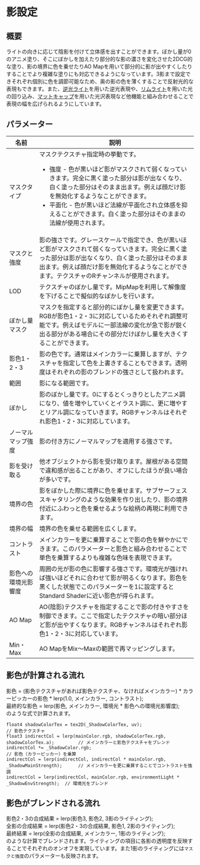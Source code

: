 # 影設定

## 概要
ライトの向きに応じて陰影を付けて立体感を出すことができます。ぼかし量が0のアニメ塗り、そこにぼかしを加えたり部分的な影の濃さを変化させた2DCG的な塗り、影の境界に色を乗せたりAO Mapを用いて部分的に影が出やすくしたりすることでより複雑な塗りにも対応できるようになっています。3影まで設定できそれぞれ個別に色を調節可能なため、奥の影の色を薄くすることで反射光的な表現もできます。また、[逆光ライト](/ja-jp/reflections/backlight.md)を用いた逆光表現や、[リムライト](/ja-jp/reflections/rimlight.md)を用いた光の回り込み、[マットキャップ](/ja-jp/reflections/matcap.md)を用いた光沢表現など他機能と組み合わせることで表現の幅を広げられるようにしています。

## パラメーター

|名前|説明|
|-|-|
|マスクタイプ|マスクテクスチャ指定時の挙動です。<ul><li>強度 - 色が黒いほど影がマスクされて弱くなっていきます。完全に黒く塗った部分は影が出なくなり、白く塗った部分はそのまま出ます。例えば顔だけ影を無効化するようなことができます。</li><li>平面化 - 色が黒いほど法線が平面化され立体感を抑えることができます。白く塗った部分はそのままの法線が使用されます。</li></ul>|
|マスクと強度|影の強さです。グレースケールで指定でき、色が黒いほど影がマスクされて弱くなっていきます。完全に黒く塗った部分は影が出なくなり、白く塗った部分はそのまま出ます。例えば顔だけ影を無効化するようなことができます。テクスチャのRチャンネルが使用されます。|
|LOD|テクスチャのぼかし量です。MipMapを利用して解像度を下げることで擬似的なぼかしを行います。|
|ぼかし量マスク|マスクを指定すると部分的にぼかし量を変更できます。RGBが影色1・2・3に対応しているためそれぞれ調整可能です。例えばモデルに一部法線の変化が急で影が鋭く出る部分がある場合にその部分だけぼかし量を大きくすることができます。|
|影色1・2・3|影の色です。通常はメインカラーに乗算しますが、テクスチャを指定して色を上書きすることもできます。透明度はそれぞれの影のブレンドの強さとして扱われます。|
|範囲|影になる範囲です。|
|ぼかし|影のぼかし量です。0にするとくっきりとしたアニメ調になり、値を増やしていくとイラスト調に、更に増やすとリアル調になっていきます。RGBチャンネルはそれぞれ影色1・2・3に対応しています。|
|ノーマルマップ強度|影の付き方にノーマルマップを適用する強さです。|
|影を受け取る|他オブジェクトから影を受け取ります。屋根がある空間で違和感が出ることがあり、オフにしたほうが良い場合が多いです。|
|境界の色|影をぼかした際に境界に色を乗せます。サブサーフェススキャタリングのような効果を作り出したり、影の境界付近にふわっと色を乗せるような絵柄の再現に利用できます。|
|境界の幅|境界の色を乗せる範囲を広くします。|
|コントラスト|メインカラーを更に乗算することで影の色を鮮やかにできます。このパラメーターと影色と組み合わせることで単色を乗算するよりも複雑な色味を表現できます。|
|影色への環境光影響度|周囲の光が影の色に影響する強さです。環境光が強ければ強いほどそれに合わせて影が明るくなります。影色を黒くした状態でこのパラメーターを1に設定するとStandard Shaderに近い影色が得られます。|
|AO Map|AO(陰影)テクスチャを指定することで影の付きやすさを制御できます。ここで指定したテクスチャの暗い部分ほど影が出やすくなります。RGBチャンネルはそれぞれ影色1・2・3に対応しています。|
|Min・Max|AO MapをMix～Maxの範囲で再マッピングします。|

## 影色が計算される流れ
影色 = (影色テクスチャがあれば影色テクスチャ、なければメインカラー) * カラーピッカーの影色 * lerp(1.0, メインカラー, コントラスト);  
最終的な影色 = lerp(影色, メインカラー, 環境光 * 影色への環境光影響度);  
のような式で計算されます。
```HLSL
float4 shadowColorTex = tex2D(_ShadowColorTex, uv);                                     // 影色テクスチャ
float3 indirectCol = lerp(mainColor.rgb, shadowColorTex.rgb, shadowColorTex.a);         // メインカラーと影色テクスチャをブレンド
indirectCol *= _ShadowColor.rgb;                                                        // 影色（カラーピッカー）を乗算
indirectCol = lerp(indirectCol, indirectCol * mainColor.rgb, _ShadowMainStrength);      // メインカラーを更に乗算することでコントラストを強調
indirectCol = lerp(indirectCol, mainColor.rgb, environmentLight * _ShadowEnvStrength);  // 環境光をブレンド
```

## 影色がブレンドされる流れ
影色2・3の合成結果 = lerp(影色3, 影色2, 3影のライティング);  
全影の合成結果 = lerp(影色2・3の合成結果, 影色1, 2影のライティング);  
最終結果 = lerp(全影の合成結果, メインカラー, 1影のライティング);  
のような計算でブレンドされます。ライティングの項目に各影の透明度を反映することでそれぞれのオンオフを実現しています。また1影のライティングには`マスクと強度`のパラメーターも反映されます。